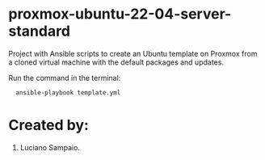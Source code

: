 # proxmox-ubuntu-22-04-server-standard
Project with Ansible scripts to create an Ubuntu template on Proxmox from a cloned virtual machine with the default packages and updates.

Run the command in the terminal:
```bash
  ansible-playbook template.yml
```

# Created by: 

1. Luciano Sampaio.
